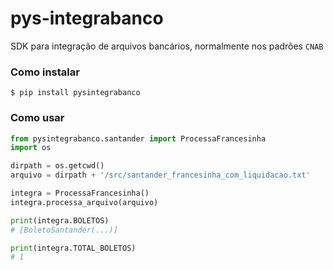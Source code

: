 # pys-integrabanco

SDK para integração de arquivos bancários, normalmente nos padrões `CNAB`

### Como instalar

```shell
$ pip install pysintegrabanco
```

### Como usar

```python
from pysintegrabanco.santander import ProcessaFrancesinha
import os

dirpath = os.getcwd()
arquivo = dirpath + '/src/santander_francesinha_com_liquidacao.txt'

integra = ProcessaFrancesinha()
integra.processa_arquivo(arquivo)

print(integra.BOLETOS)
# [BoletoSantander(...)]

print(integra.TOTAL_BOLETOS)
# 1
```
